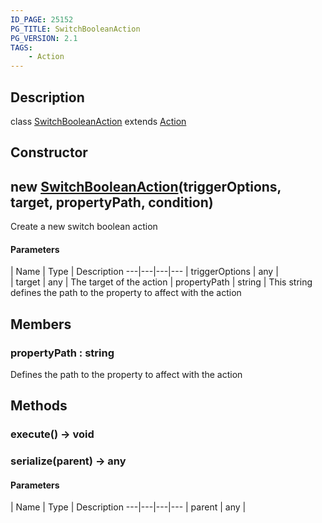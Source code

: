 ```yaml
---
ID_PAGE: 25152
PG_TITLE: SwitchBooleanAction
PG_VERSION: 2.1
TAGS:
    - Action
---
```

## Description

class [SwitchBooleanAction](/classes/2.4/SwitchBooleanAction) extends [Action](/classes/2.4/Action)



## Constructor

## new [SwitchBooleanAction](/classes/2.4/SwitchBooleanAction)(triggerOptions, target, propertyPath, condition)

Create a new switch boolean action

#### Parameters
 | Name | Type | Description
---|---|---|---
 | triggerOptions | any |    
 | target | any |    The target of the action
 | propertyPath | string |    This string defines the path to the property to affect with the action
## Members

### propertyPath : string

Defines the path to the property to affect with the action

## Methods

### execute() &rarr; void


### serialize(parent) &rarr; any



#### Parameters
 | Name | Type | Description
---|---|---|---
 | parent | any | 

